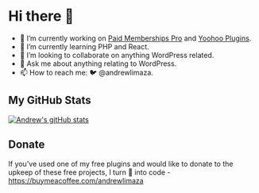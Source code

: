 # Hi there 👋

- 🔭 I’m currently working on [Paid Memberships Pro](https://www.paidmembershipspro.com) and [Yoohoo Plugins](https://yoohooplugins.com).
- 🌱 I’m currently learning PHP and React.
- 👯 I’m looking to collaborate on anything WordPress related.
- 💬 Ask me about anything relating to WordPress.
- 📫 How to reach me: 🐦 @andrewlimaza.

## My GitHub Stats
[![Andrew's gitHub stats](https://github-readme-stats.vercel.app/api?username=andrewlimaza&show_icons=true&count_private=true)](https://github.com/andrewlimaza/github-readme-stats)

## Donate
If you've used one of my free plugins and would like to donate to the upkeep of these free projects, I turn 🍕 into code - https://buymeacoffee.com/andrewlimaza
